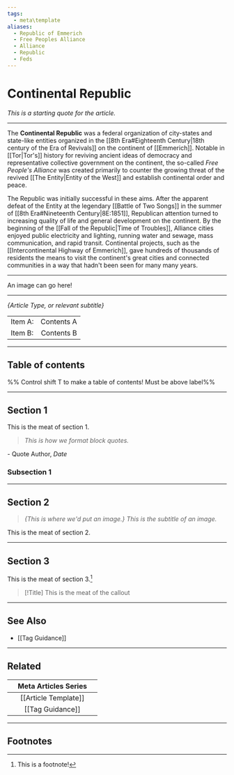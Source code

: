 ```yaml
---
tags:
  - meta\template
aliases:
  - Republic of Emmerich
  - Free Peoples Alliance
  - Alliance
  - Republic
  - Feds
---
```

# Continental Republic
*This is a starting quote for the article.*
___

The **Continental Republic** was a federal organization of city-states and state-like entities organized in the [[8th Era#Eighteenth Century|18th century of the Era of Revivals]] on the continent of [[Emmerich]]. Notable in [[Tor|Tor's]] history for reviving ancient ideas of democracy and representative collective government on the continent, the so-called *Free People's Alliance* was created primarily to counter the growing threat of the revived [[The Entity|Entity of the West]] and establish continental order and peace.

The Republic was initially successful in these aims. After the apparent defeat of the Entity at the legendary [[Battle of Two Songs]] in the summer of [[8th Era#Nineteenth Century|8E:1851]], Republican attention turned to increasing quality of life and general development on the continent. By the beginning of the [[Fall of the Republic|Time of Troubles]], Alliance cities enjoyed public electricity and lighting, running water and sewage, mass communication, and rapid transit. Continental projects, such as the [[Intercontinental Highway of Emmerich]], gave hundreds of thousands of residents the means to visit the continent's great cities and connected communities in a way that hadn't been seen for many many years.



___

An image can go here!

___

*{Article Type, or relevant subtitle}*

| | |
|:------|------:|
|Item A: | Contents A|
|Item B: | Contents B|

___

## Table of contents

%% Control shift T to make a table of contents! Must be above label%%

___

## Section 1
This is the meat of section 1.
> *This is how we format block quotes.*

\- Quote Author, *Date*

### Subsection 1

___

## Section 2
> *{This is where we'd put an image.}*
> *This is the subtitle of an image.*

This is the meat of section 2.

___

## Section 3
This is the meat of section 3.[^1]
> [!Title]
> This is the meat of the callout

___

## See Also
 - [[Tag Guidance]]

___

## Related

| |Meta Articles Series| |
|-:|:-:|:-|
| |[[Article Template]]| |
| |[[Tag Guidance]]| |

___

## Footnotes

[^1]: This is a footnote!